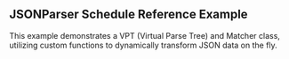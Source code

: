 ## JSONParser Schedule Reference Example

This example demonstrates a VPT (Virtual Parse Tree) and Matcher class, utilizing custom functions to dynamically transform JSON data on the fly.
